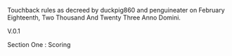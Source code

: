 <!DOCTYPE HTML>
<p> Touchback rules as decreed by duckpig860 and penguineater on February Eighteenth, Two Thousand And Twenty Three Anno Domini.</p>
<p> V.0.1 
<p> Section One : Scoring

